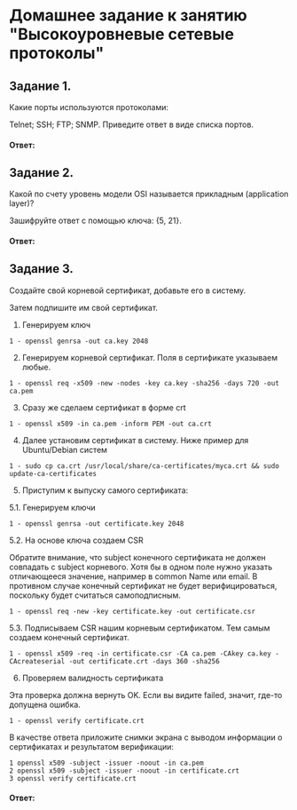 # Домашнее задание к занятию "Высокоуровневые сетевые протоколы"

## Задание 1.

Какие порты используются протоколами:

Telnet;
SSH;
FTP;
SNMP.
Приведите ответ в виде списка портов.

#### Ответ: 





## Задание 2.

Какой по счету уровень модели OSI называется прикладным (application layer)?

Зашифруйте ответ с помощью ключа: {5, 21}.

#### Ответ: 





## Задание 3.

Создайте свой корневой сертификат, добавьте его в систему.

Затем подпишите им свой сертификат.

1. Генерируем ключ

```
1 - openssl genrsa -out ca.key 2048
```

2. Генерируем корневой сертификат. Поля в сертификате указываем любые.

```
1 - openssl req -x509 -new -nodes -key ca.key -sha256 -days 720 -out ca.pem
```

3. Сразу же сделаем сертификат в форме crt

```
1 - openssl x509 -in ca.pem -inform PEM -out ca.crt
```

4. Далее установим сертификат в систему. Ниже пример для Ubuntu/Debian систем

```
1 - sudo cp ca.crt /usr/local/share/ca-certificates/myca.crt && sudo update-ca-certificates
```

5. Приступим к выпуску самого сертификата:

5.1. Генерируем ключи

```
1 - openssl genrsa -out certificate.key 2048
```

5.2. На основе ключа создаем CSR

Обратите внимание, что subject конечного сертификата не должен совпадать с subject корневого. Хотя бы в одном поле нужно указать отличающееся значение, например в common Name или email. В противном случае конечный сертификат не будет верифицироваться, поскольку будет считаться самоподписным.

```
1 - openssl req -new -key certificate.key -out certificate.csr
```

5.3. Подписываем CSR нашим корневым сертификатом. Тем самым создаем конечный сертификат.

```
1 - openssl x509 -req -in certificate.csr -CA ca.pem -CAkey ca.key -CAcreateserial -out certificate.crt -days 360 -sha256
```

6. Проверяем валидность сертификата

Эта проверка должна вернуть OK. Если вы видите failed, значит, где-то допущена ошибка.

```
1 - openssl verify certificate.crt
```

В качестве ответа приложите снимки экрана с выводом информации о сертификатах и результатом верификации:

```
1 openssl x509 -subject -issuer -noout -in ca.pem
2 openssl x509 -subject -issuer -noout -in certificate.crt
3 openssl verify certificate.crt
```


#### Ответ: 






